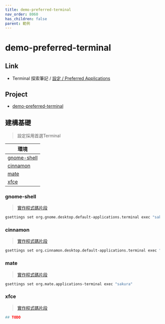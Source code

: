 ```yaml
---
title: demo-preferred-terminal
nav_order: 8060
has_children: false
parent: 範例
---
```



# demo-preferred-terminal


## Link

* Terminal 探索筆記 / [設定 / Preferred Applications](https://samwhelp.github.io/note-about-terminal/read/terminal/sakura/config-preferred-applications.html)


## Project

* [demo-preferred-terminal](https://github.com/samwhelp/note-about-menu-applet/tree/gh-pages/_demo/prototype/menu-applet/demo-application/demo-preferred-terminal)


## 建構基礎

> 設定採用首選Terminal

| 環境 |
| --- |
| [gnome-shell](#gnome-shell) |
| [cinnamon](#cinnamon) |
| [mate](#mate) |
| [xfce](#xfce) |


### gnome-shell

> [實作程式碼片段](https://github.com/samwhelp/note-about-menu-applet/blob/gh-pages/_demo/prototype/menu-applet/demo-application/demo-preferred-terminal/preferred-terminal.sh#L127-L132)

``` sh
gsettings set org.gnome.desktop.default-applications.terminal exec "sakura"
```


### cinnamon

> [實作程式碼片段](https://github.com/samwhelp/note-about-menu-applet/blob/gh-pages/_demo/prototype/menu-applet/demo-application/demo-preferred-terminal/preferred-terminal.sh#L134-L139)

``` sh
gsettings set org.cinnamon.desktop.default-applications.terminal exec "sakura"
```


### mate

> [實作程式碼片段](https://github.com/samwhelp/note-about-menu-applet/blob/gh-pages/_demo/prototype/menu-applet/demo-application/demo-preferred-terminal/preferred-terminal.sh#L132-L150)

``` sh
gsettings set org.mate.applications-terminal exec "sakura"
```


### xfce

> [實作程式碼片段](https://github.com/samwhelp/note-about-menu-applet/blob/gh-pages/_demo/prototype/menu-applet/demo-application/demo-preferred-terminal/preferred-terminal.sh#L190-L195)

``` sh
## TODO
```

